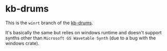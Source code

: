 # kb-drums

This is the `winrt` branch of the [kb-drums](https://github.com/insomnimus/kb-drums).

It's basically the same but relies on windows runtime and doesn't support synths other than `Microsoft GS Wavetable Synth` (due to a bug with the windows crate).
